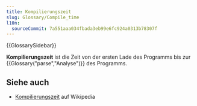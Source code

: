```yaml
---
title: Kompilierungszeit
slug: Glossary/Compile_time
l10n:
  sourceCommit: 7a551aaa034fbada3eb99e6fc924a0313b78307f
---
```


{{GlossarySidebar}}

**Kompilierungszeit** ist die Zeit von der ersten Lade des Programms bis zur {{Glossary("parse","Analyse")}} des Programms.

## Siehe auch

- [Kompilierungszeit](https://en.wikipedia.org/wiki/Compile_time) auf Wikipedia
